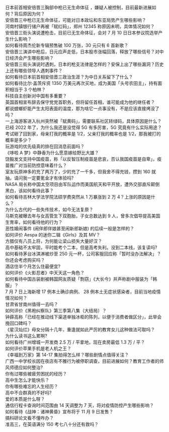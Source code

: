 日本前首相安倍晋三胸部中枪已无生命体征 ，嫌疑人被控制，目前最新进展如何？背后原因为何？  
安倍晋三中枪已无生命体征，可能对日本政坛和东亚局势产生哪些影响？  
河南村镇银行储户再被「赋红码」，郑州 12345 称原因未明，具体情况如何？  
安倍晋三街头演说遭枪击，目前已无生命体征，会对 7 月 10 日日本参议院选举产生什么影响？  
如何看待周杰伦新专辑预售破 100 万张，30 元只有 6 首新歌？  
安倍晋三演讲中枪后，日元应声走低，日本股市涨幅回落，释放了哪些信号？对中日经济会产生哪些影响？  
安倍晋三街头演说时遇刺，日本的枪支法律是怎样的？安保上出了哪些漏洞？历史上还有哪些领导人遇刺事件？  
如何看待日本前首相安倍晋三政治生涯？为中日关系留下了什么？  
如何看待比尔·盖茨斥资 1350 万美元再次买地，成为美国「头号农田主」，持有面积相当于 3 个柏林？  
科技自主创新对中国有多重要？  
英国首相宣布辞去保守党党首职务，但将留任首相，谁可能成为他的继任者？  
都说螳螂虾能产生太阳表面的温度，那为啥它一点事没有，不是应该直接烤没了吗？  
一上海游客进入杭州突然被「赋黄码」，需要联系社区转绿码，具体原因是什么？  
已经 2022 年了，为什么我还是没觉得 5G 有多厉害，5G 究竟有什么实际用途？  
考试砸了回到家，母亲打我的概率是 1/2，父亲打我的概率也是 1/2，那我被打的概率是多少？  
玩游戏的优先级真的排在回消息前面吗？  
《哆啦 A 梦》中静香为什么愿意嫁给野比大雄？  
饶毅发文支持中国疫苗，称「以反智压制疫苗是悲哀，否认我国疫苗是自卑」，疫苗推广对当前防控意味着什么？  
室友玩原神多的充了两万了，少的充了一千多，但我舍不得充钱，攒到 160 就抽，请问我一定要氪金才有体验吗?  
NASA 局长称中国太空项目由军队运作而美国航天和平开放，遭外交部直斥颠倒黑白，该如何看待此事？  
如何看待吉林大学法学院法硕学费突然从 1 万暴涨到 2 万 4？上涨的原因是什么？  
为什么古代的一些失传技术，如今无法复原？  
马斯克被曝去年与女高管生下双胞胎，子女总数达到 9 人，曾多次倡导提高美国生育率，如何看待他的行为？  
恶性婚闹事件 (闹伴郎伴娘甚至闹新郎新娘) 的后续一般是怎样的？  
如何评价 Aespa 的迷你二辑《Girls》及其 MV？  
方腊仅有八员上将，为何能让梁山损失大量好汉？  
高中基础不太牢固，平时能考个二本，但是高考失利。没到二本线，该复读吗?  
如何看待茅台冰淇淋被炒至 250 元一杯，公司客服回应称「暂时没办法解决」？你还会考虑购买吗？  
酒店住半个月怎么住最便宜?  
如何评价《火影忍者》中天天这一角色？  
如何看待中国古装剧被韩国网友质疑「剽窃」《大长今》并声称剧中服装为「韩服」？  
7 月 7 日上海新增 17 例本土确诊病例、 28 例本土无症状感染者，目前当地疫情情况如何？  
甘肃省甘南州值得一去吗？  
如何评价《黑袍纠察队》第三季第八集（大结局）？  
钟薛高称「已经在推动线下渠道单独冰柜的陈列，以便于消费者做区分」，此举会挽回口碑吗？  
《星汉灿烂》母女分隔十几年，重逢就如此严厉的教育女儿这种做法可取吗？  
为什么读书这么累啊?  
如何看待广州增城一开发商 2.5 万 / 平拿地，现在卖房最低 1.3 万 / 平？  
如何评价苹果手机是老人机之王？  
《幸福到万家》第 14-17 集拍得怎么样？哪些剧情点值得关注？  
广西一中学校长因在夜店有不雅行为被停职调查，目前进展如何？教育工作者的师风师德应如何整治?  
你有过哪些被疲劳困扰的经历？  
高中生怎么才能快乐？  
你有哪些难忘的人生经历？  
高中不合群真的不好吗?  
爱的本质是什么呀？  
通信行程卡查询时间范围由 14 天调整为 7 天，将对疫情防控产生哪些影响？  
如何看待《战神：诸神黄昏》宣布将于 11 月 9 日发售？  
搞科研论文看不懂咋办？  
准高三，在英语满分 150 考七八十分还有救吗？  
